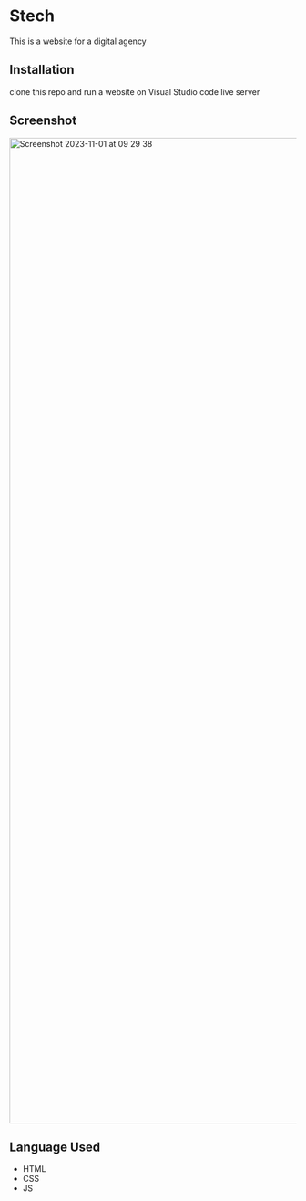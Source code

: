 # Stech

This is a website for a digital agency

## Installation

clone this repo and run a website on Visual Studio code live server

 
## Screenshot
 <img width="1728" alt="Screenshot 2023-11-01 at 09 29 38" src="https://github.com/TobiA34/stech/assets/36420903/ffacbc6c-c07c-4c9d-857f-01881bf8129f">


 
## Language Used

- HTML
- CSS
- JS

